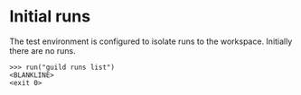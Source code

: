 # Initial runs

The test environment is configured to isolate runs to the
workspace. Initially there are no runs.

    >>> run("guild runs list")
    <BLANKLINE>
    <exit 0>
